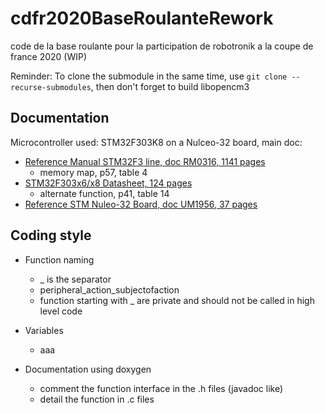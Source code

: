 # cdfr2020BaseRoulanteRework
code de la base roulante pour la participation de robotronik a la coupe de france 2020 (WIP)


Reminder: To clone the submodule in the same time, use `git clone --recurse-submodules`, then don't forget to build libopencm3

## Documentation
Microcontroller used: STM32F303K8 on a Nulceo-32 board, main doc:
* [Reference Manual STM32F3 line, doc RM0316, 1141 pages](https://www.st.com/content/ccc/resource/technical/document/reference_manual/4a/19/6e/18/9d/92/43/32/DM00043574.pdf/files/DM00043574.pdf/jcr:content/translations/en.DM00043574.pdf)
    * memory map, p57, table 4
* [STM32F303x6/x8 Datasheet, 124 pages](https://www.st.com/content/ccc/resource/technical/document/datasheet/group3/38/c6/ca/d1/f7/d5/4e/30/DM00092070/files/DM00092070.pdf/jcr:content/translations/en.DM00092070.pdf)
    * alternate function, p41, table 14
* [Reference STM Nuleo-32 Board, doc UM1956, 37 pages](https://www.st.com/content/ccc/resource/technical/document/user_manual/e3/0e/88/05/e8/74/43/a0/DM00231744.pdf/files/DM00231744.pdf/jcr:content/translations/en.DM00231744.pdf)

## Coding style

* Function naming
    * _ is the separator
    * peripheral_action_subjectofaction
    * function starting with _ are private and should not be called in high level code
  
* Variables
    * aaa

* Documentation using doxygen
    * comment the function interface in the .h files (javadoc like)
    * detail the function in .c files